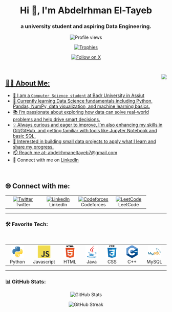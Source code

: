 <h1 align="center">Hi 👋, I'm Abdelrhman El-Tayeb</h1>
<h3 align="center">
a university student and aspiring Data Engineering.

</h3>

<p align="center">
  <img src="https://komarev.com/ghpvc/?username=Abdelrhman52&label=Profile%20views&color=0e75b6&style=flat" alt="Profile views" />
</p>

<p align="center">
  <a href="https://github.com/ryo-ma/github-profile-trophy">
    <img src="https://github-profile-trophy.vercel.app/?username=Abdelrhman52&theme=onedark" alt="Trophies" />
  </a>
</p>

<p align="center">
  <a href="https://twitter.com/abdelrhman8820" target="_blank">
    <img src="https://img.shields.io/twitter/follow/Abdelrhman El-Tayeb?style=social&background=000000" alt="Follow on X" style="max-width: 100%; height: auto;"></a>
  </a>
</p>

<br>

<p dir="auto"><animated-image data-catalyst="" style="float: right;"><a target="_blank" rel="noopener noreferrer nofollow" href="https://user-images.githubusercontent.com/63050133/156676671-d5b2e362-97d4-4404-9447-dd71ddfea82f.gif" data-target="animated-image.originalLink"><img align="right" src="https://user-images.githubusercontent.com/63050133/156676671-d5b2e362-97d4-4404-9447-dd71ddfea82f.gif" style="max-width: 100%; display: inline-block;" data-target="animated-image.originalImage"></a>
      <span class="AnimatedImagePlayer" data-target="animated-image.player" hidden="">
        <a data-target="animated-image.replacedLink" class="AnimatedImagePlayer-images" href="https://user-images.githubusercontent.com/63050133/156676671-d5b2e362-97d4-4404-9447-dd71ddfea82f.gif" target="_blank">
          

   <h2>👩‍💻 About Me:</h2>
<ul dir="auto">
   <li>🏫 I am a <code>Computer Science student</code> at Badr University in Assiut</li>
  <li>🌱 Currently learning Data Science fundamentals including Python, Pandas, NumPy, data visualization, and machine learning basics.</li>
  <li>📚 I’m passionate about exploring how data can solve real-world problems and help drive smart decisions.</li>
  <li>💡 Always curious and eager to improve, I'm also enhancing my skills in Git/GitHub, and getting familiar with tools like Jupyter Notebook and basic SQL.</li>
  <li>🚀 Interested in building small data projects to apply what I learn and share my progress.</li>
  <li>📫 Reach me at: <a href="mailto:abdelrhmaneltayeb7@gmail.com">abdelrhmaneltayeb7@gmail.com</a></li>
  <li>🔗 Connect with me on <a href="https://www.linkedin.com/in/abdelrhman-eltyb">LinkedIn</a></li>
</ul>
      


<br>

<h2>🌐 Connect with me:</h2>
<table>
 <tr>
  <td align="center" width="96">
    <a href="https://twitter.com/abdelrhman8820" target="_blank">
    <img src="https://raw.githubusercontent.com/rahuldkjain/github-profile-readme-generator/master/src/images/icons/Social/twitter.svg" alt="Twitter" width="30" height="30" />
  </a>
    <br>Twitter
     </td>
   <td align="center" width="96">
      <a href="https://linkedin.com/in/abdelrhman-eltyb" target="_blank">
      <img src="https://raw.githubusercontent.com/rahuldkjain/github-profile-readme-generator/master/src/images/icons/Social/linked-in-alt.svg" alt="LinkedIn" width="30" height="30" />
  </a>
     <br>LinkedIn
     </td>
   <td align="center" width="96">
      <a href="https://codeforces.com/profile/abdelrhman58" target="_blank">
      <img src="https://raw.githubusercontent.com/rahuldkjain/github-profile-readme-generator/master/src/images/icons/Social/codeforces.svg" alt="Codeforces" width="30" height="30" />
  </a>
      <br>Codeforces
     </td>
   
 <td align="center" width="96">
  <a href="https://leetcode.com/u/abdelrhmaneltayeb77/" target="_blank">
    <img src="https://assets.leetcode.com/users/leetcode/avatar_1568224780.png" alt="LeetCode" width="30" height="30" />
  </a>
  <br>LeetCode
</td>

 </tr>
</table>

---

### 🛠️ Favorite Tech:


<table>
  <tr>
    <td align="center" width="96">
      <a href="https://www.w3schools.com/python/default.asp" target="_blank">
    <img src="https://raw.githubusercontent.com/devicons/devicon/master/icons/python/python-original.svg" alt="Python" width="40" height="40" />
  </a>
      <br>Python
    </td>
    <td align="center" width="96">
      <a href="https://www.w3schools.com/js/default.asp" target="_blank">
    <img src="https://raw.githubusercontent.com/devicons/devicon/master/icons/javascript/javascript-original.svg" alt="JavaScript" width="40" height="40" />
  </a>
      <br>Javascript
    </td>
    <td align="center" width="96">
      <a href="https://www.w3schools.com/html/default.asp" target="_blank">
    <img src="https://raw.githubusercontent.com/devicons/devicon/master/icons/html5/html5-original-wordmark.svg" alt="HTML" width="40" height="40" />
  </a>
      <br>HTML
    </td>
    <td align="center" width="96">
      <a href="https://www.w3schools.com/java/default.asp" target="_blank">
    <img src="https://raw.githubusercontent.com/devicons/devicon/master/icons/java/java-original.svg" alt="Java" width="40" height="40" />
  </a>
      <br>Java
    </td>
    <td align="center" width="96">
      <a href="https://www.w3schools.com/css/" target="_blank">
    <img src="https://raw.githubusercontent.com/devicons/devicon/master/icons/css3/css3-original-wordmark.svg" alt="CSS" width="40" height="40" />
  </a>
      <br>CSS
    </td>
      <br>
    <td align="center" width="96">
       <a href="https://www.w3schools.com/cpp/" target="_blank">
    <img src="https://raw.githubusercontent.com/devicons/devicon/master/icons/cplusplus/cplusplus-original.svg" alt="C++" width="40" height="40" />
  </a>
      <br>C++
    </td>
     <td align="center" width="96">
       <a href="https://www.w3schools.com/mysql/" target="_blank">
 <img src="https://raw.githubusercontent.com/devicons/devicon/master/icons/mysql/mysql-original-wordmark.svg" alt="MySQL" width="40" height="40" />
  </a>
      <br>MySQL
  </tr>
</table>


  
 
---

### 📊 GitHub Stats:

<p align="center">
  <img src="https://github-readme-stats.vercel.app/api?username=Abdelrhman52&show_icons=true&locale=en&theme=tokyonight" alt="GitHub Stats" />
</p>

<p align="center">
  <img src="https://github-readme-streak-stats.herokuapp.com/?user=Abdelrhman52&theme=tokyonight&token=YOUR_TOKEN" alt="GitHub Streak" />
</p>

